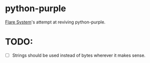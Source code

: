 # python-purple

[Flare System](https://flare.systems)'s attempt at reviving python-purple.

# TODO:
- [ ] Strings should be used instead of bytes wherever it makes sense.
